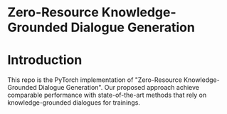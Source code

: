 # Zero-Resource Knowledge-Grounded Dialogue Generation

# Introduction
This repo is the PyTorch implementation of "Zero-Resource Knowledge-Grounded Dialogue Generation". Our proposed approach achieve comparable performance with state-of-the-art methods that rely on knowledge-grounded dialogues for trainings.
